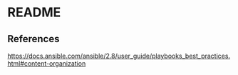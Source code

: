 # README



## References
https://docs.ansible.com/ansible/2.8/user_guide/playbooks_best_practices.html#content-organization

